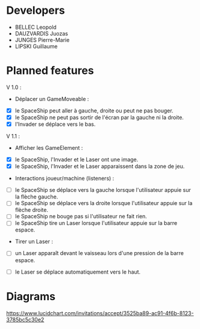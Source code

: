 # Developers

* BELLEC Leopold
* DAUZVARDIS Juozas
* JUNGES Pierre-Marie
* LIPSKI Guillaume

# Planned features

V 1.0 :
* Déplacer un GameMoveable :
 - [x] le SpaceShip peut aller à gauche, droite ou peut ne pas bouger.
 - [x] le SpaceShip ne peut pas sortir de l'écran par la gauche ni la droite.
 - [x] l'Invader se déplace vers le bas.

V 1.1 :
* Afficher les GameElement :
 - [x] le SpaceShip, l'Invader et le Laser ont une image.
 - [x] le SpaceShip, l'Invader et le Laser apparaissent dans la zone de jeu.
* Interactions joueur/machine (listeners) :
 - [ ] le SpaceShip se déplace vers la gauche lorsque l'utilisateur appuie sur la flèche gauche.
 - [ ] le SpaceShip se déplace vers la droite lorsque l'utilisateur appuie sur la flèche droite.
 - [ ] le SpaceShip ne bouge pas si l'utilisateur ne fait rien.
 - [ ] le SpaceShip tire un Laser lorsque l'utilisateur appuie sur la barre espace.
* Tirer un Laser :
 - [ ] un Laser apparaît devant le vaisseau lors d'une pression de la barre espace.
 - [ ] le Laser se déplace automatiquement vers le haut.


# Diagrams

https://www.lucidchart.com/invitations/accept/3525ba89-ac91-4f6b-8123-3785bc5c30e2
